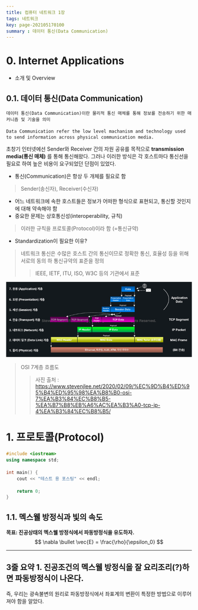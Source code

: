 ```yaml
---
title: 컴퓨터 네트워크 1장
tags: 네트워크
key: page-202105170100
summary : 데이터 통신(Data Communication)
---
```


# 0. Internet Applications
 - 소개 및 Overview

## 0.1. 데이터 통신(Data Communication)
    데이터 통신(Data Communication)이란 물리적 통신 매체를 통해 정보를 전송하기 위한 매커니즘 및 기술을 의미
    
    Data Communication refer the low level machanism and technology used to send information across physical communication media. 

초창기 인터넷에선 Sender와 Receiver 간의 자원 공유를 목적으로 **transmission media(통신 매체)** 를 통해 통신해왔다. 그러나 이러한 방식은 각 호스트마다 통신선을 필요로 하여 높은 비용이 요구되었던 단점이 있었다.

 - 통신(Communication)은 항상 두 개체를 필요로 함
> Sender(송신자), Receiver(수신자)
 - 어느 네트워크에 속한 호스트들은 정보가 어떠한 형식으로 표현되고, 통신할 것인지에 대해 약속해야 함
 - 중요한 문제는 상호통신성(interoperability, 규칙)
> 이러한 규칙을 프로토콜(Protocol)이라 함 (=통신규약)
 - Standardization이 필요한 이유?
> 네트워크 통신은 수많은 호스트 간의 통신이므로 정확한 통신, 효율성 등을 위해 서로의 동의 하 통신규약의 표준을 정의
>   > IEEE, IETF, ITU, ISO, W3C 등의 기관에서 표준

<center><img src="/assets/images/Layer7(Overview).png" width="100%" height="55%" title="Layer7(Overview)"></center>

> OSI 7계층 흐름도
> > 사진 출처 : https://www.stevenjlee.net/2020/02/09/%EC%9D%B4%ED%95%B4%ED%95%98%EA%B8%B0-osi-7%EA%B3%84%EC%B8%B5-%EA%B7%B8%EB%A6%AC%EA%B3%A0-tcp-ip-4%EA%B3%84%EC%B8%B5/

# 1. 프로토콜(Protocol)
``` c++
#include <iostream>
using namespace std;

int main() {
    cout << "테스트 용 포스팅" << endl;

    return 0;
}
```

## 1.1. 멕스웰 방정식과 빛의 속도
**목표: 진공상태의 멕스웰 방정식에서 파동방정식을 유도하자.**
$$
\nabla \bullet \vec{E} = \frac{\rho}{\epsilon_0}
$$

---
**3줄 요약**
**1. 진공조건의 멕스웰 방정식을 잘 요리조리(?)하면 파동방정식이 나온다.**
---
즉, 우리는 광속불변의 원리로 파동방정식에서 좌표계의 변환이 특정한 방법으로 이루어져야 함을 알았다.
